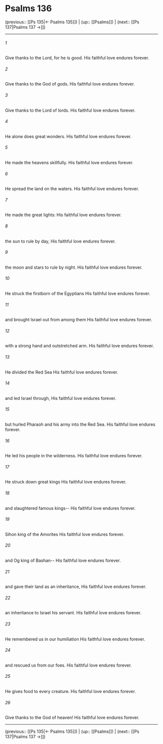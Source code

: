 # Psalms 136

(previous:: [[Ps 135|← Psalms 135]]) | (up:: [[Psalms]]) | (next:: [[Ps 137|Psalms 137 →]])

***


###### 1 
Give thanks to the Lord, for he is good. His faithful love endures forever. 

###### 2 
Give thanks to the God of gods. His faithful love endures forever. 

###### 3 
Give thanks to the Lord of lords. His faithful love endures forever. 

###### 4 
He alone does great wonders. His faithful love endures forever. 

###### 5 
He made the heavens skillfully. His faithful love endures forever. 

###### 6 
He spread the land on the waters. His faithful love endures forever. 

###### 7 
He made the great lights: His faithful love endures forever. 

###### 8 
the sun to rule by day, His faithful love endures forever. 

###### 9 
the moon and stars to rule by night. His faithful love endures forever. 

###### 10 
He struck the firstborn of the Egyptians His faithful love endures forever. 

###### 11 
and brought Israel out from among them His faithful love endures forever. 

###### 12 
with a strong hand and outstretched arm. His faithful love endures forever. 

###### 13 
He divided the Red Sea His faithful love endures forever. 

###### 14 
and led Israel through, His faithful love endures forever. 

###### 15 
but hurled Pharaoh and his army into the Red Sea. His faithful love endures forever. 

###### 16 
He led his people in the wilderness. His faithful love endures forever. 

###### 17 
He struck down great kings His faithful love endures forever. 

###### 18 
and slaughtered famous kings-- His faithful love endures forever. 

###### 19 
Sihon king of the Amorites His faithful love endures forever. 

###### 20 
and Og king of Bashan-- His faithful love endures forever. 

###### 21 
and gave their land as an inheritance, His faithful love endures forever. 

###### 22 
an inheritance to Israel his servant. His faithful love endures forever. 

###### 23 
He remembered us in our humiliation His faithful love endures forever. 

###### 24 
and rescued us from our foes. His faithful love endures forever. 

###### 25 
He gives food to every creature. His faithful love endures forever. 

###### 26 
Give thanks to the God of heaven! His faithful love endures forever.

***

(previous:: [[Ps 135|← Psalms 135]]) | (up:: [[Psalms]]) | (next:: [[Ps 137|Psalms 137 →]])
